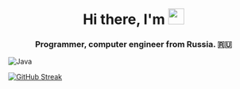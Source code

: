 <h1 align="center">Hi there, I'm <a Vladimir Blinov aka Mister F0X</a> 
<img src="https://github.com/blackcater/blackcater/raw/main/images/Hi.gif" height="32"/></h1>
<h3 align="center">Programmer, computer engineer from Russia. 🇷🇺</h3>

<!--
**foxInternet/foxInternet** is a ✨ _special_ ✨ repository because its `README.md` (this file) appears on your GitHub profile.

Here are some ideas to get you started:

- 🔭 I’m currently working on ...
- 🌱 I’m currently learning ...
- 👯 I’m looking to collaborate on ...
- 🤔 I’m looking for help with ...
- 💬 Ask me about ...
- 📫 How to reach me: ...
- 😄 Pronouns: ...
- ⚡ Fun fact: ...
-->
![Java](https://img.shields.io/badge/java-%23ED8B00.svg?style=for-the-badge&logo=java&logoColor=white)
<!--
[![Typing SVG](https://readme-typing-svg.herokuapp.com?color=%2336BCF7&lines=Programmer+computer+engineer+from+Russia)](https://git.io/typing-svg)
-->
[![GitHub Streak](https://github-readme-streak-stats.herokuapp.com/?user=DenverCoder1)](https://git.io/streak-stats)
